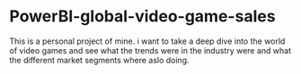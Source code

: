 # PowerBI-global-video-game-sales
This is a personal project of mine. i want to take a deep dive into the world of video games and see what the trends were in the industry were and what the different market segments where aslo doing.
